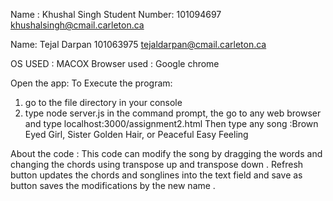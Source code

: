 Name : Khushal Singh
Student Number: 101094697
khushalsingh@cmail.carleton.ca

Name: Tejal Darpan
101063975
tejaldarpan@cmail.carleton.ca

OS USED : MACOX
Browser used : Google chrome

Open the app:
To Execute the program:
1) go to the file directory in your console
2) type node server.js in the command prompt, the go to any web browser and type
 localhost:3000/assignment2.html
Then type any song :Brown Eyed Girl, Sister Golden Hair, or Peaceful Easy Feeling

About the code :
This code can modify the song by dragging the words and changing the chords using transpose up and transpose down .
Refresh button updates the chords and songlines into the text field and save as button saves the modifications by the new name .
